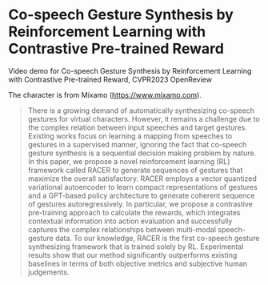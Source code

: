 # Co-speech Gesture Synthesis by Reinforcement Learning with Contrastive Pre-trained Reward

Video demo for Co-speech Gesture Synthesis by Reinforcement Learning with Contrastive Pre-trained Reward, CVPR2023 OpenReview

The character is from Mixamo (<https://www.mixamo.com>).

> There is a growing demand of automatically synthesizing co-speech gestures for virtual characters. However, it remains a challenge due to the complex relation between input speeches and target gestures. Existing works focus on learning a mapping from speeches to gestures in a supervised manner, ignoring the fact that co-speech gesture synthesis is a sequential decision making problem by nature. In this paper, we propose a novel reinforcement learning (RL) framework called RACER to generate sequences of gestures that maximize the overall satisfactory. RACER employs a vector quantized variational autoencoder to learn compact representations of gestures and a GPT-based policy architecture to generate coherent sequence of gestures autoregressively. In particular, we propose a contrastive pre-training approach to calculate the rewards, which integrates contextual information into action evaluation and successfully captures the complex relationships between multi-modal speech-gesture data. To our knowledge, RACER is the first co-speech gesture synthesizing framework that is trained solely by RL. Experimental results show that our method significantly outperforms existing baselines in terms of both objective metrics and subjective human judgements.

